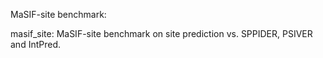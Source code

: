 MaSIF-site benchmark: 

masif_site: MaSIF-site benchmark on site prediction vs. SPPIDER, PSIVER and IntPred.
